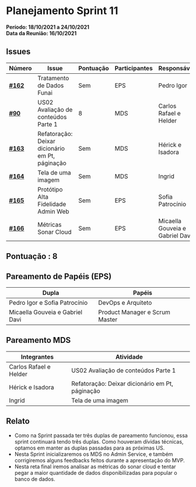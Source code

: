 # Planejamento Sprint 11

**Período: 18/10/2021 a 24/10/2021**<br>
**Data da Reunião: 16/10/2021**


## Issues
| Número | Issue | Pontuação | Participantes | Responsável |
|--------|-------|-----------|---------------|-------------|
| [**#162**](https://github.com/fga-eps-mds/2021.1-Multilind-Docs/issues/162) |Tratamento de Dados Funai | Sem | EPS| Pedro Igor |
| [**#90**](https://github.com/fga-eps-mds/2021.1-Multilind-Docs/issues/90) | US02 Avaliação de conteúdos Parte 1 | 8 | MDS | Carlos Rafael e Helder |
| [**#163**](https://github.com/fga-eps-mds/2021.1-Multilind-Docs/issues/163) | Refatoração: Deixar dicionário em Pt, páginação | Sem | MDS | Hérick e Isadora |
| [**#164**](https://github.com/fga-eps-mds/2021.1-Multilind-Docs/issues/164) | Tela de uma imagem | Sem |MDS | Ingrid |
| [**#165**](https://github.com/fga-eps-mds/2021.1-Multilind-Docs/issues/165) | Protótipo Alta Fidelidade Admin Web | Sem | EPS | Sofia Patrocínio |
| [**#166**](https://github.com/fga-eps-mds/2021.1-Multilind-Docs/issues/166) | Métricas Sonar Cloud | Sem | EPS | Micaella Gouveia e Gabriel Davi |

## Pontuação : 8

## Pareamento de Papéis (EPS)
| Dupla | Papéis |
|-------|--------|
| Pedro Igor e Sofia Patrocínio | DevOps e Arquiteto |
| Micaella Gouveia e Gabriel Davi | Product Manager e Scrum Master |

## Pareamento MDS
| Integrantes | Atividade |
|-------------|-----------|
| Carlos Rafael e Helder | US02 Avaliação de conteúdos Parte 1 |
| Hérick e Isadora | Refatoração: Deixar dicionário em Pt, páginação |
| Ingrid | Tela de uma imagem |


## Relato
* Como na Sprint passada ter três duplas de pareamento funcionou, essa sprint continuará tendo três duplas. Como houveram dívidas técnicas, optamos em manter as duplas passadas para as próximas US.
* Nesta Sprint inicializaremos os MDS no Admin Service, e também corrigiremos alguns feedbacks feitos durante a apresentação do MVP.
* Nesta reta final iremos analisar as métricas do sonar cloud e tentar pegar a maior quantidade de dados disponibilizadas para popular o banco de dados.


